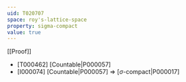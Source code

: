 ```yaml
---
uid: T020707
space: roy's-lattice-space
property: sigma-compact
value: true
---
```

[[Proof]]

* [T000462] [Countable|P000057]
* [I000074] [Countable|P000057] => [$\sigma$-compact|P000017]

